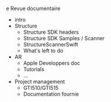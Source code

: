 e Revue documentaire
- intro
- Structure
  - Structure SDK headers
  - Structure SDK Samples / Scanner
  - StructureScannerSwift
  - What's left to do
- AR
  - Apple Developpers doc
  - Tutorials
  - ...
- Project management
  - GTI510/GTI515
  - Documentation fournie
